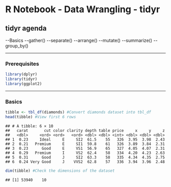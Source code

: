 R Notebook - Data Wrangling - tidyr
================

tidyr agenda
------------

--Basics
--gather()
--separate()
--arrange()
--mutate()
--summarize()
--group\_by()

------------------------------------------------------------------------

### Prerequisites

``` r
library(dplyr)
library(tidyr)
library(ggplot2)
```

------------------------------------------------------------------------

### Basics

``` r
tibble <- tbl_df(diamonds) #Convert diamonds dataset into tbl_df
head(tibble) #View first 6 rows
```

    ## # A tibble: 6 × 10
    ##   carat       cut color clarity depth table price     x     y     z
    ##   <dbl>     <ord> <ord>   <ord> <dbl> <dbl> <int> <dbl> <dbl> <dbl>
    ## 1  0.23     Ideal     E     SI2  61.5    55   326  3.95  3.98  2.43
    ## 2  0.21   Premium     E     SI1  59.8    61   326  3.89  3.84  2.31
    ## 3  0.23      Good     E     VS1  56.9    65   327  4.05  4.07  2.31
    ## 4  0.29   Premium     I     VS2  62.4    58   334  4.20  4.23  2.63
    ## 5  0.31      Good     J     SI2  63.3    58   335  4.34  4.35  2.75
    ## 6  0.24 Very Good     J    VVS2  62.8    57   336  3.94  3.96  2.48

``` r
dim(tibble) #Check the dimensions of the dataset
```

    ## [1] 53940    10
